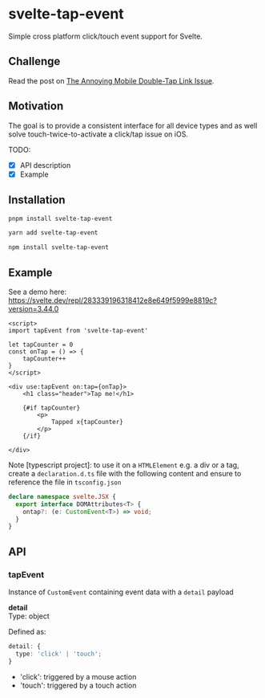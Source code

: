 # svelte-tap-event

Simple cross platform click/touch event support for Svelte.

## Challenge

Read the post on [The Annoying Mobile Double-Tap Link Issue](https://css-tricks.com/annoying-mobile-double-tap-link-issue/).

## Motivation

The goal is to provide a consistent interface for all device types and as well solve touch-twice-to-activate a click/tap issue on iOS.

TODO:

- [X] API description
- [X] Example

## Installation

```bash
pnpm install svelte-tap-event

yarn add svelte-tap-event

npm install svelte-tap-event
```

## Example

See a demo here: https://svelte.dev/repl/283339196318412e8e649f5999e8819c?version=3.44.0

```svelte
<script>
import tapEvent from 'svelte-tap-event'

let tapCounter = 0
const onTap = () => {
	tapCounter++
}
</script>

<div use:tapEvent on:tap={onTap}>
	<h1 class="header">Tap me!</h1>

	{#if tapCounter}
		<p>
			Tapped x{tapCounter}
		</p>
	{/if}

</div>
```

Note [typescript project]: to use it on a `HTMLElement` e.g. a div or a tag, create a `declaration.d.ts` file with the following content and ensure to reference the file in `tsconfig.json`

```ts
declare namespace svelte.JSX {
  export interface DOMAttributes<T> {
    ontap?: (e: CustomEvent<T>) => void;
  }
}
```

## API

### tapEvent

Instance of `CustomEvent` containing event data with a `detail` payload

**detail**<br>
Type: object

Defined as:

```ts
detail: {
  type: 'click' | 'touch';
}
```

- 'click': triggered by a mouse action
- 'touch': triggered by a touch action
